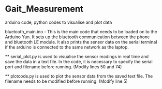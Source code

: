 Gait_Measurement
================

arduino code, python codes to visualise and plot data

bluetooth_main.ino - This is the main code that needs to be loaded on to the Arduino Yun. It sets up the bluetooth communication between the phone and bluetooth LE module. It also prints the sensor data on the serial terminal if the arduino is connected to the same network as the laptop.

** serial_plot.py is used to visualise the sensor readings in real time and save the data in a text file. In the code, it is necessary to specify the serial port and filename before running. (Modify lines 50 and 74)

** plotcode.py is used to plot the sensor data from the saved text file. The filename needs to be modified before running. (Modify line 5)



